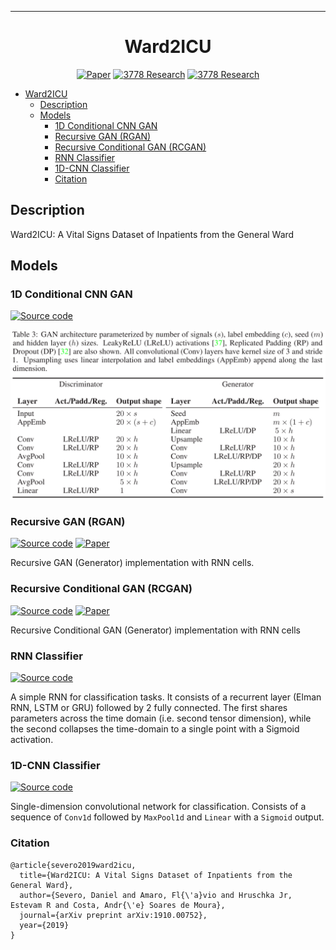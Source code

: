 ---   
<div align="center">
 
# Ward2ICU


[![Paper](http://img.shields.io/badge/paper-arxiv.1910.00752-B31B1B.svg)](https://arxiv.org/abs/1910.00752)
[![3778 Research](http://img.shields.io/badge/3778-Research-4b44ce.svg)](https://research.3778.care/projects/privacy/)
[![3778 Research](http://img.shields.io/badge/3778-Survey-4b44ce.svg)](https://research.3778.care/projects/survey)

</div>

<!--ts-->
   * [Ward2ICU](#ward2icu)
      * [Description](#description)
      * [Models](#models)
         * [1D Conditional CNN GAN](#1d-conditional-cnn-gan)
         * [Recursive GAN (RGAN)](#recursive-gan-rgan)
         * [Recursive Conditional GAN (RCGAN)](#recursive-conditional-gan-rcgan)
         * [RNN Classifier](#rnn-classifier)
         * [1D-CNN Classifier](#1d-cnn-classifier)
         * [Citation](#citation)

<!-- Added by: severo, at: Tue Oct 22 03:59:12 -03 2019 -->

<!--te-->
 
## Description
Ward2ICU: A Vital Signs Dataset of Inpatients from the General Ward

## Models

### 1D Conditional CNN GAN
[![Source code](https://img.shields.io/badge/code-PyTorch-009900.svg)](https://github.com/3778/data-synthesis/blob/master/ward2icu/models/cnngan.py)

![Table 3](assets/table3.png)

### Recursive GAN (RGAN)
[![Source code](https://img.shields.io/badge/code-PyTorch-009900.svg)](https://github.com/3778/data-synthesis/blob/master/ward2icu/models/rgan.py)
[![Paper](http://img.shields.io/badge/paper-arxiv.1706.02633-B31B1B.svg)](https://arxiv.org/abs/1706.02633)

Recursive GAN (Generator) implementation with RNN cells.

### Recursive Conditional GAN (RCGAN)
[![Source code](https://img.shields.io/badge/code-PyTorch-009900.svg)](https://github.com/3778/data-synthesis/blob/master/ward2icu/models/rcgan.py)
[![Paper](http://img.shields.io/badge/paper-arxiv.1706.02633-B31B1B.svg)](https://arxiv.org/abs/1706.02633)

Recursive Conditional GAN (Generator) implementation with RNN cells

### RNN Classifier
[![Source code](https://img.shields.io/badge/code-PyTorch-009900.svg)](https://github.com/3778/data-synthesis/blob/master/ward2icu/models/classifiers.py)

A simple RNN for classification tasks. It consists of a recurrent layer (Elman RNN, LSTM or GRU) followed by 2 fully connected. The first shares parameters across the time domain (i.e. second tensor dimension), while the second collapses the time-domain to a single point with a Sigmoid activation.

### 1D-CNN Classifier
[![Source code](https://img.shields.io/badge/code-PyTorch-009900.svg)](https://github.com/3778/data-synthesis/blob/master/ward2icu/models/classifiers.py)

Single-dimension convolutional network for classification. Consists of a sequence of `Conv1d` followed by `MaxPool1d` and `Linear` with a `Sigmoid` output.

### Citation   
```
@article{severo2019ward2icu,
  title={Ward2ICU: A Vital Signs Dataset of Inpatients from the General Ward},
  author={Severo, Daniel and Amaro, Fl{\'a}vio and Hruschka Jr, Estevam R and Costa, Andr{\'e} Soares de Moura},
  journal={arXiv preprint arXiv:1910.00752},
  year={2019}
}
```
